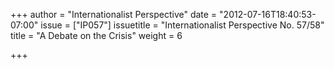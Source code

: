 +++
author = "Internationalist Perspective"
date = "2012-07-16T18:40:53-07:00"
issue = ["IP057"]
issuetitle = "Internationalist Perspective No. 57/58"
title = "A Debate on the Crisis"
weight = 6

+++